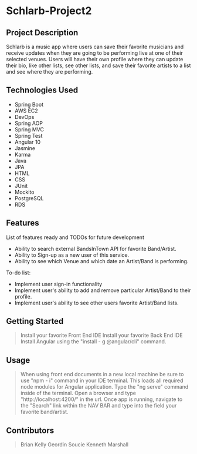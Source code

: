 # Schlarb-Project2
## Project Description

Schlarb is a music app where users can save their favorite musicians and receive updates when they are going to be performing live at one of their selected venues. Users will have their own profile where they can update their bio, like other lists, see other lists, and save their favorite artists to a list and see where they are performing.


## Technologies Used
* Spring Boot
* AWS EC2 
* DevOps
* Spring AOP
* Spring MVC
* Spring Test
* Angular 10
* Jasmine
* Karma 
* Java
* JPA 
* HTML
* CSS
* JUnit
* Mockito
* PostgreSQL
* RDS
## Features

List of features ready and TODOs for future development
* Ability to search external BandsInTown API for favorite Band/Artist.
* Ability to Sign-up as a new user of this service.
* Ability to see which Venue and which date an Artist/Band is performing.

To-do list:
* Implement user sign-in functionality
* Implement user's ability to add and remove particular Artist/Band to their profile.
* Implement user's ability to see other users favorite Artist/Band lists.

## Getting Started
   
> Install your favorite Front End IDE
> Install your favorite Back End IDE
> Install Angular using the "install - g @angular/cli" command.
> 

## Usage
>  When using front end documents in a new local machine be sure to use "npm - i" command in your IDE terminal. This loads all required node modules for Angular application.
>  Type the "ng serve" command inside of the terminal.
>  Open a browser and type "http://localhost:4200/" in the url.
>  Once app is running, navigate to the "Search" link within the NAV BAR and type into the field your favorite band/artist.

## Contributors

>Brian Kelly
>Geordin Soucie
>Kenneth Marshall


